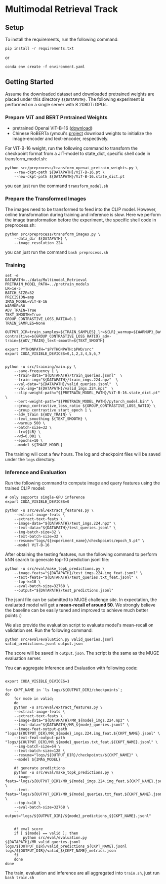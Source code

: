 # Multimodal Retrieval Track
## Setup

To install the requirements, run the following command:

```
pip install -r requirements.txt
```

or

```
conda env create -f environment.yaml
```



## Getting Started

Assume the downloaded dataset and downloaded pretrained weights are placed under this directory `${DATAPATH}`. The following experiment is performed on a single server with 8 2080Ti GPUs.

### Prepare ViT and BERT Pretrained Weights

- pretrained Openai ViT-B-16 ([download](https://openaipublic.azureedge.net/clip/models/5806e77cd80f8b59890b7e101eabd078d9fb84e6937f9e85e4ecb61988df416f/ViT-B-16.pt))
- Chinese RoBERTa (ymcui's [project](https://github.com/ymcui/Chinese-BERT-wwm)
download weights to initialize the image-encoder and text-encoder, respectively.

For ViT-B-16 weight, run the following command to transform the checkpoint format from a JIT-model to state_dict, specific shell code in transform_model.sh:
```
python src/preprocess/transform_openai_pretrain_weights.py \ 
    --raw-ckpt-path ${DATAPATH}/ViT-B-16.pt \
    --new-ckpt-path ${DATAPATH}/ViT-B-16.state_dict.pt
```
you can just run the command `transform_model.sh`



### Prepare the Transformed Images

The images need to be transformed to feed into the CLIP model. However, online transformation during training and inference is slow. Here we perform the image transformation before the experiment, the specific shell code in preprocess.sh: 

```
python src/preprocess/transform_images.py \ 
    --data_dir ${DATAPATH} \
    --image_resolution 224
```
you can just run the command `bash preprocess.sh`



### Training

```shell
set -e
DATAPATH=../data/Multimodal_Retrieval
PRETRAIN_MODEL_PATH=../pretrain_models
LR=1e-5
BATCH_SIZE=32
PRECISION=amp
IMAG_MODEL=ViT-B-16
WARMUP=30
ADV_TRAIN=True
TEXT_SMOOTH=True
GROUP_CONTRASTIVE_LOSS_RATIO=0.1
TRAIN_SAMPLES=None

OUTPUT_DIR=train_samples=${TRAIN_SAMPLES}_lr=${LR}_warmup=${WARMUP}_BatchSize=${BATCH_SIZE}_Precision=${PRECISION}_ImageModel=${IMAG_MODEL}_group-contrastive=${GROUP_CONTRASTIVE_LOSS_RATIO}_adv-train=${ADV_TRAIN}_text-smooth=${TEXT_SMOOTH}

export PYTHONPATH="$PYTHONPATH:$PWD/src"
export CUDA_VISIBLE_DEVICES=0,1,2,3,4,5,6,7


python -u src/training/main.py \
    --save-frequency 1 \
    --train-data="${DATAPATH}/train_queries.jsonl"  \
    --train-img="${DATAPATH}/train_imgs.224.npz"  \
    --val-data="${DATAPATH}/valid_queries.jsonl"  \
    --val-img="${DATAPATH}/valid_imgs.224.npz"  \
    --clip-weight-path="${PRETRAIN_MODEL_PATH}/ViT-B-16.state_dict.pt" \
    --bert-weight-path="${PRETRAIN_MODEL_PATH}/pytorch_model.bin" \
    --group_contrastive_loss_ratio ${GROUP_CONTRASTIVE_LOSS_RATIO} \
    --group_contrastive_start_epoch 1 \
    --adv_train ${ADV_TRAIN} \
    --text_smoothing ${TEXT_SMOOTH} \
    --warmup 500 \
    --batch-size=32 \
    --lr=${LR} \
    --wd=0.001 \
    --epochs=10 \
    --model ${IMAGE_MODEL}
```

The training will cost a few hours. The log and checkpoint files will be saved under the `logs` directory.


### Inference and Evaluation

Run the following command to compute image and query features using the trained CLIP model:

```shell
# only supports single-GPU inference
export CUDA_VISIBLE_DEVICES=0

python -u src/eval/extract_features.py \
    --extract-image-feats \
    --extract-text-feats \
    --image-data="${DATAPATH}/test_imgs.224.npz" \
    --text-data="${DATAPATH}/test_queries.jsonl" \
    --img-batch-size=32 \
    --text-batch-size=32 \
    --resume="logs/${experiment_name}/checkpoints/epoch_5.pt" \
    --model ViT-B-16
```

After obtaining the testing features, run the following command to perform kNN search to generate top-10 prediction jsonl file:
```shell
python -u src/eval/make_topk_predictions.py \
    --image-feats="${DATAPATH}/test_imgs.224.img_feat.jsonl" \
    --text-feats="${DATAPATH}/test_queries.txt_feat.jsonl" \
    --top-k=10 \
    --eval-batch-size=32768 \
    --output="${DATAPATH}/test_predictions.jsonl"
```

The jsonl file can be submitted to MUGE challenge site. In expectation, the evaluated model will get a **mean-recall of around 50**. We strongly believe the baseline can be easily tuned and improved to achieve much better points :)

We also provide the evaluation script to evaluate model's mean-recall on validation set. Run the following command:
```
python src/eval/evaluation.py valid_queries.jsonl valid_predictions.jsonl output.json
```
The score will be saved in `output.json`. The script is the same as the MUGE evaluation server.



You can aggregate Inference and Evaluation with following code:

```shell

export CUDA_VISIBLE_DEVICES=1

for CKPT_NAME in `ls logs/${OUTPUT_DIR}/checkpoints`;
do
    for mode in valid;
    do 
    python -u src/eval/extract_features.py \
    --extract-image-feats \
    --extract-text-feats \
    --image-data="${DATAPATH}/MR_${mode}_imgs.224.npz" \
    --text-data="${DATAPATH}/MR_${mode}_queries.jsonl" \
    --image-feat-output-path "logs/${OUTPUT_DIR}/MR_${mode}_imgs.224.img_feat.${CKPT_NAME}.jsonl" \
    --text-feat-output-path "logs/${OUTPUT_DIR}/MR_${mode}_queries.txt_feat.${CKPT_NAME}.jsonl" \
    --img-batch-size=64 \
    --text-batch-size=128 \
    --resume="logs/${OUTPUT_DIR}/checkpoints/${CKPT_NAME}" \
    --model ${IMAG_MODEL}

    #! generate predictions
    python -u src/eval/make_topk_predictions.py \
    --image-feats="logs/${OUTPUT_DIR}/MR_${mode}_imgs.224.img_feat.${CKPT_NAME}.jsonl" \
    --text-feats="logs/${OUTPUT_DIR}/MR_${mode}_queries.txt_feat.${CKPT_NAME}.jsonl" \
    --top-k=10 \
    --eval-batch-size=32768 \
    --output="logs/${OUTPUT_DIR}/${mode}_predictions_${CKPT_NAME}.jsonl"


    #! eval score
    if [ ${mode} == valid ]; then
        python src/eval/evaluation.py ${DATAPATH}/MR_valid_queries.jsonl logs/${OUTPUT_DIR}/valid_predictions_${CKPT_NAME}.jsonl logs/${OUTPUT_DIR}/valid_${CKPT_NAME}_metrics.json
    fi
    done
done

```

The train, evaluation and inference are all aggregated into `train.sh`, just run `bash train.sh`
